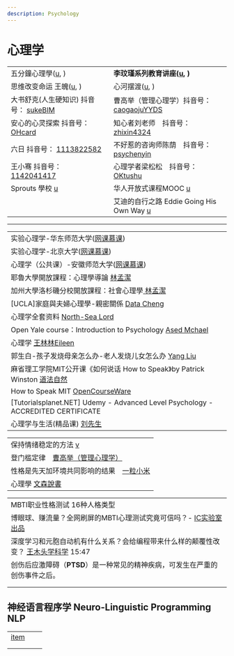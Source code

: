 ```yaml
---
description: Psychology
---
```


# 心理学

|                                                                                                                                                                                                                                      |                                                                                                                                        |
| ------------------------------------------------------------------------------------------------------------------------------------------------------------------------------------------------------------------------------------ | -------------------------------------------------------------------------------------------------------------------------------------- |
| 五分鐘心理學([u](https://www.youtube.com/channel/UCgHFSQN4bXdns4XDckM\_Cdw/videos), )                                                                                                                                                      | **李玟瑾系列教育讲座(**[**u**](https://www.youtube.com/playlist?list=PLEBoRUhY1Ym3Kg8gRTlmH27PRdJrf1yJ2)**, )**                                 |
| 思维改变命运 王魄([u](https://www.youtube.com/channel/UCK5qc9\_Dz4L6Q6smjdXezgA/featured), )                                                                                                                                                 | 心河摆渡([u](https://www.youtube.com/channel/UCy2aOVSWiF\_ivcb0ilhGaXQ/playlists), )                                                       |
| 大书舒克(人生硬知识) 抖音号： [sukeBIM](https://www.douyin.com/user/MS4wLjABAAAAKZDSljJvYJPNuZ31CjGEzbPMakxPqaIK3ROyUgTCQqk)                                                                                                                      | 曹高举（管理心理学）抖音号： [caogaojuYYDS](https://www.douyin.com/user/MS4wLjABAAAAF0A1XDLQoq2KRAFw9ODHNTo1gLpKefNYFYsdN2MhnU4)                     |
| 安心的心灵探索 抖音号： [OHcard](https://www.douyin.com/user/MS4wLjABAAAAUibTv1bF3Fnl4SV4Hsg8fDzYNnDFNOegn89poSnbFD6qdx7EiNWVHUDwVG0gt6cC?enter\_from=recommend\&enter\_method=video\_title\&from\_gid=7017333033380351232\&is\_full\_screen=0) | 知心者刘老师　抖音号： [zhixin4324](https://www.douyin.com/user/MS4wLjABAAAA3M2Gd\_nueVvcXfTkkC5TT4gAWH0Lf2\_9tskgTdauvnQ)                        |
| 六日 抖音号： [1113822582](https://www.douyin.com/user/MS4wLjABAAAAB0IYCPVcBntiwQe2iefENJQRhZXrQIlBjlJGK5Lxp9M)                                                                                                                            | 不好惹的咨询师陈荫　抖音号： [psychenyin](https://www.douyin.com/user/MS4wLjABAAAAADgbLI8m8v3ppZd\_URkHg4SQRHTHYgKsw5mYEQBvU9vc-bxSSVssQmfgUSkT8ewV) |
| 王小骞 抖音号： [1142041417](https://www.douyin.com/user/MS4wLjABAAAA82p9-kpSsjOlZPO87\_GBMlUvrTxZ9p5N86fCYqF8NUg)                                                                                                                          | 心理学者梁松松　抖音号： [OKtushu](https://www.douyin.com/user/MS4wLjABAAAAJHdajFkl06VllJeQtMx1GitglOtjQxRLOJabwsmNZks)                            |
| Sprouts 學校 [u](https://www.youtube.com/channel/UCbWqAbkBTmfnB8uo78ttVcw/videos)                                                                                                                                                      | 华人开放式课程MOOC [u](https://www.youtube.com/c/%E5%8D%8E%E4%BA%BA%E5%BC%80%E6%94%BE%E5%BC%8F%E8%AF%BE%E7%A8%8BMOOC/playlists)               |
|                                                                                                                                                                                                                                      | 艾迪的自行之路 Eddie Going His Own Way [u](https://www.youtube.com/@eddiegoinghisownway)                                                      |

***

|                                                                                                                     |
| ------------------------------------------------------------------------------------------------------------------- |
| 实验心理学-华东师范大学([网课慕课](https://www.youtube.com/playlist?list=PLqlw88i7XLoxomnR\_zfme3bNWo\_sjgkSu))                    |
| 实验心理学-北京大学([网课慕课](https://www.youtube.com/playlist?list=PLqlw88i7XLox-s6NXJtY0iKDwRSDmLcJa))                        |
| 心理学（公共课）-安徽师范大学([网课慕课](https://www.youtube.com/playlist?list=PLqlw88i7XLoxVRdreITUecsxmJCQcDz4w))                   |
| 耶魯大學開放課程：心理學導論 [林孟潔](https://www.youtube.com/playlist?list=PLFq8SZOzdITV3o\_Fl-lkLTX6g-O9wvGl7)                     |
| 加州大學洛杉磯分校開放課程：社會心理學[ 林孟潔](https://www.youtube.com/playlist?list=PLFq8SZOzdITXZVCHA3EaSYkcdNjXCIexu)                 |
| \[UCLA]家庭與夫婦心理學-親密關係 [Data Cheng](https://www.youtube.com/playlist?list=PL49R5idFTEkBARa3gbrqpJoC6aOFSbbbQ)         |
| 心理学全套资料 [North-Sea Lord](https://www.youtube.com/playlist?list=PLfr1I1bhn8OLXfzwrVgEzBkPt\_twBiJzO)                 |
| Open Yale course：Introduction to Psychology [Ased Mchael](https://www.youtube.com/playlist?list=PLB5FA5E41465EE995) |
| 心理学 [王林林Eileen](https://www.youtube.com/playlist?list=PLP7NGPIX1xLPEMHp31entrpIWDWeQEJXp)                           |
| 郭生白-孩子发烧母亲怎么办-老人发烧儿女怎么办 [Yang Liu](https://www.youtube.com/playlist?list=PLhXu26RzZZTzCWohKrEk8nqDY0kpPmBjr)        |
| 麻省理工学院MIT公开课《如何说话 How to Speak》by Patrick Winston [道法自然](https://www.youtube.com/watch?v=Zw1tzxAt\_CI)              |
| How to Speak MIT [OpenCourseWare](https://www.youtube.com/watch?v=Unzc731iCUY)                                      |
| \[Tutorialsplanet.NET] Udemy - Advanced Level Psychology - ACCREDITED CERTIFICATE                                   |
| 心理学与生活(精品课) [刘先生](https://www.youtube.com/playlist?list=PLFI1Cd4723\_Rhh\_lem7ZFzoJU8IWOSbNg)                       |

|                                                                                      |
| ------------------------------------------------------------------------------------ |
| 保持情绪稳定的方法 [v](https://www.douyin.com/video/7028838405308042533)                      |
| 登门槛定律　[曹高举（管理心理学）](https://www.douyin.com/video/7032993690582895879)                 |
| 性格是先天加环境共同影响的结果　[一粒小米](https://www.douyin.com/video/7031090347056958735)             |
| 心理學 [文森說書](https://www.youtube.com/playlist?list=PL6WivEmOIOxQlVWoQX4FwHNTybOU4q-FG) |

|                                                                                              |
| -------------------------------------------------------------------------------------------- |
| MBTI职业性格测试   16种人格类型                                                                         |
| 博眼球、赚流量？全网刷屏的MBTI心理测试究竟可信吗？- [IC实验室出品](https://www.youtube.com/watch?v=Qs-2LaN9YHk)          |
| 深度学习和元胞自动机有什么关系？会给编程带来什么样的颠覆性改变？ [王木头学科学](https://www.youtube.com/watch?v=cSP0X5fFLJ4) 15:47 |
| 创伤后应激障碍（**PTSD**）是一种常见的精神疾病，可发生在严重的创伤事件之后。                                                   |
|                                                                                              |
|                                                                                              |

## 神经语言程序学 Neuro-Linguistic Programming NLP

|                                                                                                              |   |   |
| ------------------------------------------------------------------------------------------------------------ | - | - |
| [item](https://baike.baidu.com/item/%E7%A5%9E%E7%BB%8F%E8%AF%AD%E8%A8%80%E7%A8%8B%E5%BA%8F%E5%AD%A6/1212120) |   |   |
|                                                                                                              |   |   |
|                                                                                                              |   |   |

